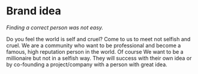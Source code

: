 # Brand idea

*Finding a correct person was not easy.*

Do you feel the world is self and cruel?
Come to us to meet not selfish and cruel.
We are a community who want to be professional and become a famous, high reputation person in the world. 
Of course We want to be a millionaire but not in a selfish way. They will success with their own idea or by co-founding a project/company with a person with great idea.